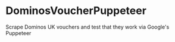 # DominosVoucherPuppeteer
Scrape Dominos UK vouchers and test that they work via Google's Puppeteer
